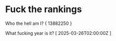 # Fuck the rankings

Who the hell am I?
{ 13882250 }

What fucking year is it?
[ 2025-03-26T02:00:00Z ]
